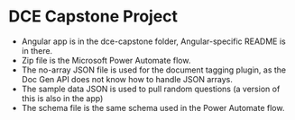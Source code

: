 # DCE Capstone Project

- Angular app is in the dce-capstone folder, Angular-specific README is in there. 
- Zip file is the Microsoft Power Automate flow. 
- The no-array JSON file is used for the document tagging plugin, as the Doc Gen API does not know how to handle JSON arrays. 
- The sample data JSON is used to pull random questions (a version of this is also in the app)
- The schema file is the same schema used in the Power Automate flow. 
